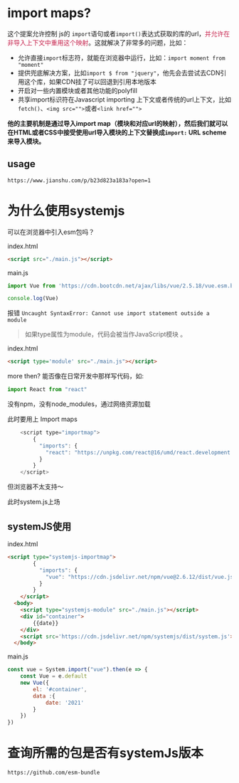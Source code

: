 # import maps?
这个提案允许控制 js的 `import`语句或者`import()`表达式获取的库的url，<font color="#c7254e">并允许在非导入上下文中重用这个映射</font>。这就解决了非常多的问题，比如：

- 允许直接`import`标志符，就能在浏览器中运行，比如：`import moment from "moment"`
- 提供兜底解决方案，比如`import $ from "jquery"`，他先会去尝试去CDN引用这个库，如果CDN挂了可以回退到引用本地版本
- 开启对一些内置模块或者其他功能的polyfill
- 共享import标识符在Javascript importing 上下文或者传统的url上下文，比如`fetch()`、`<img src="">`或者`<link href="">`

**他的主要机制是通过导入import map（模块和对应url的映射），然后我们就可以在HTML或者CSS中接受使用url导入模块的上下文替换成`import:` URL scheme来导入模块。**
  
## usage
```
https://www.jianshu.com/p/b23d823a183a?open=1
```

# 为什么使用systemjs
可以在浏览器中引入esm包吗？

index.html
```html
<script src="./main.js"></script>
```

main.js
```js
import Vue from 'https://cdn.bootcdn.net/ajax/libs/vue/2.5.18/vue.esm.browser.js'

console.log(Vue)
```

报错 `Uncaught SyntaxError: Cannot use import statement outside a module`

>如果type属性为module，代码会被当作JavaScript模块 。

index.html
```html
<script type='module' src="./main.js"></script>
```

more then?
能否像在日常开发中那样写代码，如:
```js
import React from "react"
```

没有npm，没有node_modules，通过网络资源加载

此时要用上 Import maps
```js
    <script type="importmap">
        {
          "imports": {
            "react": "https://unpkg.com/react@16/umd/react.development.js",
          }
        }
    </script>
```

但浏览器不太支持～

此时system.js上场

## systemJS使用
index.html
```html
<script type="systemjs-importmap">
        {
          "imports": {
            "vue": "https://cdn.jsdelivr.net/npm/vue@2.6.12/dist/vue.js"
          }
        }
    </script>
  <body>
    <script type="systemjs-module" src="./main.js"></script>
    <div id="container">
        {{date}}
    </div>
    <script src='https://cdn.jsdelivr.net/npm/systemjs/dist/system.js'></script>
  </body>
```

main.js
```js
const vue = System.import("vue").then(e => {
    const Vue = e.default
    new Vue({
        el: '#container',
        data :{
            date: '2021'
        }
    })
})
```

# 查询所需的包是否有systemJs版本
```
https://github.com/esm-bundle
```